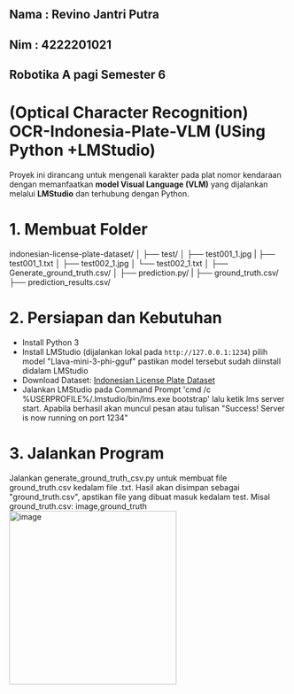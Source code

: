 ## Nama : Revino Jantri Putra
## Nim : 4222201021
## Robotika A pagi Semester 6


# (Optical Character Recognition) OCR-Indonesia-Plate-VLM (USing Python +LMStudio)

Proyek ini dirancang untuk mengenali karakter pada plat nomor kendaraan dengan memanfaatkan **model Visual Language (VLM)** yang dijalankan melalui **LMStudio** dan terhubung dengan Python.

# 1. Membuat Folder
indonesian-license-plate-dataset/
│
├── test/
│   ├── test001_1.jpg
|   ├── test001_1.txt
│   ├── test002_1.jpg
│   └── test002_1.txt
│
├── Generate_ground_truth.csv/
│
├── prediction.py/
|
├── ground_truth.csv/
├── prediction_results.csv/

# 2. Persiapan dan Kebutuhan
* Install Python 3
* Install LMStudio (dijalankan lokal pada `http://127.0.0.1:1234`) pilih model "Llava-mini-3-phi-gguf" pastikan model tersebut sudah diinstall didalam LMStudio
* Download Dataset: [Indonesian License Plate Dataset](https://www.kaggle.com/datasets/juanthomaswijaya/indonesian-license-plate-dataset)
* Jalankan LMStudio pada Command Prompt 'cmd /c %USERPROFILE%/.lmstudio/bin/lms.exe bootstrap' lalu ketik lms server start. Apabila berhasil akan muncul pesan atau tulisan "Success! Server is now running on port 1234"

# 3. Jalankan Program
Jalankan generate_ground_truth_csv.py untuk membuat file ground_truth.csv kedalam file .txt. Hasil akan disimpan sebagai "ground_truth.csv", apstikan file yang dibuat masuk kedalam test.
Misal ground_truth.csv:
  image,ground_truth
<img width="302" height="314" alt="image" src="https://github.com/user-attachments/assets/ab8f72af-8957-4c89-8b45-009ee40e68cb" />
